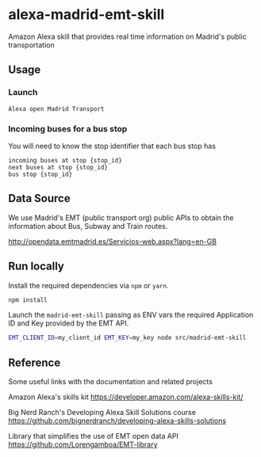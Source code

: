 # alexa-madrid-emt-skill

Amazon Alexa skill that provides real time information on Madrid's public transportation

## Usage

### Launch

``` 
Alexa open Madrid Transport 
```

### Incoming buses for a bus stop

You will need to know the stop identifier that each bus stop has

```
incoming buses at stop {stop_id}
next buses at stop {stop_id}
bus stop {stop_id}
```

## Data Source

We use Madrid's EMT (public transport org) public APIs to obtain the information about Bus, Subway and Train routes.

http://opendata.emtmadrid.es/Servicios-web.aspx?lang=en-GB

## Run locally

Install the required dependencies via `npm` or `yarn`.

```bash
npm install
```

Launch the `madrid-emt-skill` passing as ENV vars the required Application ID and Key provided by the EMT API.

```bash
EMT_CLIENT_ID=my_client_id EMT_KEY=my_key node src/madrid-emt-skill
```

## Reference

Some useful links with the documentation and related projects

Amazon Alexa's skills kit
https://developer.amazon.com/alexa-skills-kit/

Big Nerd Ranch's Developing Alexa Skill Solutions course
https://github.com/bignerdranch/developing-alexa-skills-solutions

Library that simplifies the use of EMT open data API
https://github.com/Lorengamboa/EMT-library
